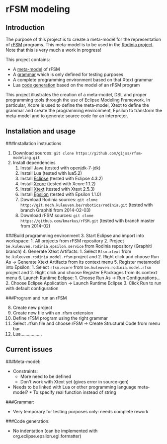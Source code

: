 rFSM modeling
===

Introduction
---
The purpose of this project is to create a meta-model for the representation of [rFSM](http://people.mech.kuleuven.be/~mklotzbucher/rfsm/README.html) programs. This meta-model is to be used in the [Rodinia project](http://www.roboticsmodelling.eu/tooling/rodinia). Note that this is very much a work in progress!

This project contains:
* A [meta-model](https://github.com/gijss/rfsm-modeling/blob/master/be.kuleuven.rodinia.model.rfsm/model/rfsm.xcore) of rFSM
* A [grammar](https://github.com/gijss/rfsm-modeling/blob/master/be.kuleuven.rodinia.dsl.rfsm/be.kuleuven.rodinia.dsl.rfsm/src/be/kuleuven/rodinia/dsl/Rfsm.xtext) which is only defined for testing purposes
* A complete programming environment based on that Xtext grammar
* Lua [code generation](https://github.com/gijss/rfsm-modeling/tree/master/be.kuleuven.rodinia.transform.rfsm/epsilon) based on the model of an rFSM program

This project illustrates the creation of a meta-model, DSL and proper programming tools through the use of Eclipse Modeling Framework. In particular, Xcore is used to define the meta-model, Xtext to define the grammar and create the programming environment, Epsilon to transform the meta-model and to generate source code for an interpreter.

Installation and usage
---
###Installation instructions
1. Download sources: `git clone https://github.com/gijss/rfsm-modeling.git`
2. Install dependencies
    1. Install Java (tested with openjdk-7-jdk)
    2. Install Lua (tested with lua5.2)
    3. Install [Eclipse](https://www.eclipse.org/downloads/) (tested with Eclipse 4.3.2)
    4. Install [Xcore](https://wiki.eclipse.org/Xcore) (tested with Xcore 1.1.2)
    5. Install [Xtext](https://www.eclipse.org/Xtext/) (tested with Xtext 2.5.3)
    6. Install [Epsilon](https://www.eclipse.org/epsilon/) (tested with Epsilon 1.1.0)
    7. Download Rodinia sources: `git clone http://git.mech.kuleuven.be/robotics/rodinia.git` (tested with branch Graphiti from 2014-02-03)
    8. Download rFSM sources: `git clone https://github.com/kmarkus/rFSM.git` (tested with branch master from 2014-02)

###Build programming environment
3. Start Eclipse and import into workspace:
    1. All projects from rFSM repository
    2. Project `be.kuleuven.rodinia.epsilon.service` from Rodinia repository (Graphiti branch)
4. Generate Xtext Artifacts:
    1. Select `Rfsm.xtext` from `be.kuleuven.rodinia.model.rfsm` project and
    2. Right click and choose Run As -> Generate Xtext Artifacts from its context menu
5. Register metamodel into Epsilon:
    1. Select `rfsm.ecore` from `be.kuleuven.rodinia.model.rfsm` project and
    2. Right click and choose Register EPackages from its context menu
6. Launch Runtime Eclipse:
    1. Choose Run As -> Run Configurations...
    2. Choose Eclipse Application -> Launch Runtime Eclipse
    3. Click Run to run with default configuration

###Program and run an rFSM

8. Create new project
10. Create new file with an .rfsm extension
11. Define rFSM program using the right grammar
12. Select .rfsm file and choose rFSM -> Create Structural Code from menu bar
13. Lua.................

Current issues
---
###Meta-model:
* Constraints:
    * More need to be defined
    * Don't work with Xtext yet (gives error in source-gen)
* Needs to be linked with Lua or other programming language meta-model?
        * To specify real function instead of string

###Grammar:
* Very temporary for testing purposes only: needs complete rework

###Code generation:
* No indentation (can be implemented with org.eclipse.epsilon.egl.formatter)
